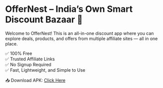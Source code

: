# OfferNest – India’s Own Smart Discount Bazaar 🛒

Welcome to OfferNest! This is an all-in-one discount app where you can explore deals, products, and offers from multiple affiliate sites — all in one place.

✅ 100% Free  
✅ Trusted Affiliate Links  
✅ No Signup Required  
✅ Fast, Lightweight, and Simple to Use

📥 Download APK: [Click Here](https://github.com/yourusername/OfferNest-App/releases/download/v1.0/OfferNest.apk)
